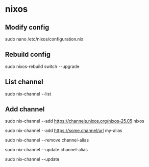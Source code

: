 # nixos

## Modify config
sudo nano /etc/nixos/configuration.nix
## Rebuild config
sudo nixos-rebuild switch --upgrade
## List channel
sudo nix-channel --list
## Add channel
sudo nix-channel --add https://channels.nixos.org/nixos-25.05 nixos

sudo nix-channel --add https://some.channel/url my-alias

sudo nix-channel --remove channel-alias

sudo nix-channel --update channel-alias

sudo nix-channel --update